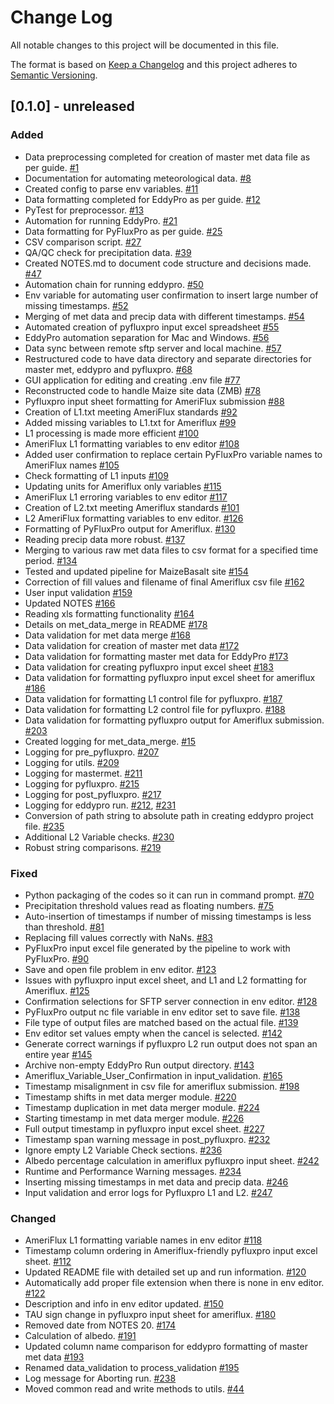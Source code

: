 # Change Log
All notable changes to this project will be documented in this file.

The format is based on [Keep a Changelog](http://keepachangelog.com/)
and this project adheres to [Semantic Versioning](http://semver.org/).

## [0.1.0] - unreleased
### Added
- Data preprocessing completed for creation of master met data file as per guide. [#1](https://github.com/ncsa/ameriflux-pipeline/issues/1)
- Documentation for automating meteorological data. [#8](https://github.com/ncsa/ameriflux-pipeline/issues/8)
- Created config to parse env variables. [#11](https://github.com/ncsa/ameriflux-pipeline/pull/11)
- Data formatting completed for EddyPro as per guide. [#12](https://github.com/ncsa/ameriflux-pipeline/issues/12)
- PyTest for preprocessor. [#13](https://github.com/ncsa/ameriflux-pipeline/issues/13)
- Automation for running EddyPro. [#21](https://github.com/ncsa/ameriflux-pipeline/issues/21)
- Data formatting for PyFluxPro as per guide. [#25](https://github.com/ncsa/ameriflux-pipeline/issues/25)
- CSV comparison script. [#27](https://github.com/ncsa/ameriflux-pipeline/issues/27)
- QA/QC check for precipitation data. [#39](https://github.com/ncsa/ameriflux-pipeline/issues/39)
- Created NOTES.md to document code structure and decisions made. [#47](https://github.com/ncsa/ameriflux-pipeline/issues/47)
- Automation chain for running eddypro. [#50](https://github.com/ncsa/ameriflux-pipeline/issues/50)
- Env variable for automating user confirmation to insert large number of missing timestamps. [#52](https://github.com/ncsa/ameriflux-pipeline/issues/52)
- Merging of met data and precip data with different timestamps. [#54](https://github.com/ncsa/ameriflux-pipeline/issues/54)
- Automated creation of pyfluxpro input excel spreadsheet [#55](https://github.com/ncsa/ameriflux-pipeline/issues/55)
- EddyPro automation separation for Mac and Windows. [#56](https://github.com/ncsa/ameriflux-pipeline/issues/56)
- Data sync between remote sftp server and local machine. [#57](https://github.com/ncsa/ameriflux-pipeline/issues/57)
- Restructured code to have data directory and separate directories for master met, eddypro and pyfluxpro. [#68](https://github.com/ncsa/ameriflux-pipeline/issues/68)
- GUI application for editing and creating .env file [#77](https://github.com/ncsa/ameriflux-pipeline/issues/77)
- Reconstructed code to handle Maize site data (ZMB) [#78](https://github.com/ncsa/ameriflux-pipeline/issues/78)
- Pyfluxpro input sheet formatting for AmeriFlux submission [#88](https://github.com/ncsa/ameriflux-pipeline/issues/88)
- Creation of L1.txt meeting AmeriFlux standards [#92](https://github.com/ncsa/ameriflux-pipeline/issues/92)
- Added missing variables to L1.txt for Ameriflux [#99](https://github.com/ncsa/ameriflux-pipeline/issues/99)
- L1 processing is made more efficient [#100](https://github.com/ncsa/ameriflux-pipeline/issues/100)
- AmeriFlux L1 formatting variables to env editor [#108](https://github.com/ncsa/ameriflux-pipeline/issues/108)
- Added user confirmation to replace certain PyFluxPro variable names to AmeriFlux names [#105](https://github.com/ncsa/ameriflux-pipeline/issues/105)
- Check formatting of L1 inputs [#109](https://github.com/ncsa/ameriflux-pipeline/issues/109)
- Updating units for Ameriflux only variables [#115](https://github.com/ncsa/ameriflux-pipeline/issues/115)
- AmeriFlux L1 erroring variables to env editor [#117](https://github.com/ncsa/ameriflux-pipeline/issues/117)
- Creation of L2.txt meeting Ameriflux standards [#101](https://github.com/ncsa/ameriflux-pipeline/issues/101)
- L2 AmeriFlux formatting variables to env editor. [#126](https://github.com/ncsa/ameriflux-pipeline/issues/126)
- Formatting of PyFluxPro output for Ameriflux. [#130](https://github.com/ncsa/ameriflux-pipeline/issues/130)
- Reading precip data more robust. [#137](https://github.com/ncsa/ameriflux-pipeline/issues/137)
- Merging to various raw met data files to csv format for a specified time period. [#134](https://github.com/ncsa/ameriflux-pipeline/issues/134)
- Tested and updated pipeline for MaizeBasalt site [#154](https://github.com/ncsa/ameriflux-pipeline/issues/154)
- Correction of fill values and filename of final Ameriflux csv file [#162](https://github.com/ncsa/ameriflux-pipeline/issues/162)
- User input validation [#159](https://github.com/ncsa/ameriflux-pipeline/issues/159)
- Updated NOTES [#166](https://github.com/ncsa/ameriflux-pipeline/issues/166)
- Reading xls formatting functionality [#164](https://github.com/ncsa/ameriflux-pipeline/issues/164)
- Details on met_data_merge in README [#178](https://github.com/ncsa/ameriflux-pipeline/issues/178)
- Data validation for met data merge [#168](https://github.com/ncsa/ameriflux-pipeline/issues/168)
- Data validation for creation of master met data [#172](https://github.com/ncsa/ameriflux-pipeline/issues/172)
- Data validation for formatting master met data for EddyPro [#173](https://github.com/ncsa/ameriflux-pipeline/issues/173)
- Data validation for creating pyfluxpro input excel sheet [#183](https://github.com/ncsa/ameriflux-pipeline/issues/183)
- Data validation for formatting pyfluxpro input excel sheet for ameriflux [#186](https://github.com/ncsa/ameriflux-pipeline/issues/186)
- Data validation for formatting L1 control file for pyfluxpro. [#187](https://github.com/ncsa/ameriflux-pipeline/issues/187)
- Data validation for formatting L2 control file for pyfluxpro. [#188](https://github.com/ncsa/ameriflux-pipeline/issues/188)
- Data validation for formatting pyfluxpro output for Ameriflux submission. [#203](https://github.com/ncsa/ameriflux-pipeline/issues/203)
- Created logging for met_data_merge. [#15](https://github.com/ncsa/ameriflux-pipeline/issues/15)
- Logging for pre_pyfluxpro. [#207](https://github.com/ncsa/ameriflux-pipeline/issues/207)
- Logging for utils. [#209](https://github.com/ncsa/ameriflux-pipeline/issues/209)
- Logging for mastermet. [#211](https://github.com/ncsa/ameriflux-pipeline/issues/211)
- Logging for pyfluxpro. [#215](https://github.com/ncsa/ameriflux-pipeline/issues/215)
- Logging for post_pyfluxpro. [#217](https://github.com/ncsa/ameriflux-pipeline/issues/217)
- Logging for eddypro run. [#212](https://github.com/ncsa/ameriflux-pipeline/issues/212), [#231](https://github.com/ncsa/ameriflux-pipeline/issues/231)
- Conversion of path string to absolute path in creating eddypro project file. [#235](https://github.com/ncsa/ameriflux-pipeline/issues/235)
- Additional L2 Variable checks. [#230](https://github.com/ncsa/ameriflux-pipeline/issues/230)
- Robust string comparisons. [#219](https://github.com/ncsa/ameriflux-pipeline/issues/219)

### Fixed
- Python packaging of the codes so it can run in command prompt. [#70](https://github.com/ncsa/ameriflux-pipeline/issues/70)
- Precipitation threshold values read as floating numbers. [#75](https://github.com/ncsa/ameriflux-pipeline/issues/75)
- Auto-insertion of timestamps if number of missing timestamps is less than threshold. [#81](https://github.com/ncsa/ameriflux-pipeline/issues/81)
- Replacing fill values correctly with NaNs. [#83](https://github.com/ncsa/ameriflux-pipeline/issues/83)
- PyFluxPro input excel file generated by the pipeline to work with PyFluxPro. [#90](https://github.com/ncsa/ameriflux-pipeline/issues/90)
- Save and open file problem in env editor. [#123](https://github.com/ncsa/ameriflux-pipeline/issues/123)
- Issues with pyfluxpro input excel sheet, and L1 and L2 formatting for Ameriflux. [#125](https://github.com/ncsa/ameriflux-pipeline/issues/125)
- Confirmation selections for SFTP server connection in env editor. [#128](https://github.com/ncsa/ameriflux-pipeline/issues/128)
- PyFluxPro output nc file variable in env editor set to save file. [#138](https://github.com/ncsa/ameriflux-pipeline/issues/138)
- File type of output files are matched based on the actual file. [#139](https://github.com/ncsa/ameriflux-pipeline/issues/139)
- Env editor set values empty when the cancel is selected. [#142](https://github.com/ncsa/ameriflux-pipeline/issues/142)
- Generate correct warnings if pyfluxpro L2 run output does not span an entire year [#145](https://github.com/ncsa/ameriflux-pipeline/issues/145)
- Archive non-empty EddyPro Run output directory. [#143](https://github.com/ncsa/ameriflux-pipeline/issues/143)
- Ameriflux_Variable_User_Confirmation in input_validation. [#165](https://github.com/ncsa/ameriflux-pipeline/issues/165)
- Timestamp misalignment in csv file for ameriflux submission. [#198](https://github.com/ncsa/ameriflux-pipeline/issues/198)
- Timestamp shifts in met data merger module. [#220](https://github.com/ncsa/ameriflux-pipeline/issues/220)
- Timestamp duplication in met data merger module. [#224](https://github.com/ncsa/ameriflux-pipeline/issues/224)
- Starting timestamp in met data merger module. [#226](https://github.com/ncsa/ameriflux-pipeline/issues/226)
- Full output timestamp in pyfluxpro input excel sheet. [#227](https://github.com/ncsa/ameriflux-pipeline/issues/227)
- Timestamp span warning message in post_pyfluxpro. [#232](https://github.com/ncsa/ameriflux-pipeline/issues/232)
- Ignore empty L2 Variable Check sections. [#236](https://github.com/ncsa/ameriflux-pipeline/issues/236)
- Albedo percentage calculation in ameriflux pyfluxpro input sheet. [#242](https://github.com/ncsa/ameriflux-pipeline/issues/242)
- Runtime and Performance Warning messages. [#234](https://github.com/ncsa/ameriflux-pipeline/issues/234)
- Inserting missing timestamps in met data and precip data. [#246](https://github.com/ncsa/ameriflux-pipeline/issues/246)
- Input validation and error logs for Pyfluxpro L1 and L2. [#247](https://github.com/ncsa/ameriflux-pipeline/issues/247)


### Changed
- AmeriFlux L1 formatting variable names in env editor [#118](https://github.com/ncsa/ameriflux-pipeline/issues/118)
- Timestamp column ordering in Ameriflux-friendly pyfluxpro input excel sheet. [#112](https://github.com/ncsa/ameriflux-pipeline/issues/112)
- Updated README file with detailed set up and run information. [#120](https://github.com/ncsa/ameriflux-pipeline/issues/120)
- Automatically add proper file extension when there is none in env editor. [#122](https://github.com/ncsa/ameriflux-pipeline/issues/122)
- Description and info in env editor updated. [#150](https://github.com/ncsa/ameriflux-pipeline/issues/150)
- TAU sign change in pyfluxpro input sheet for ameriflux. [#180](https://github.com/ncsa/ameriflux-pipeline/issues/180)
- Removed date from NOTES 20. [#174](https://github.com/ncsa/ameriflux-pipeline/issues/174)
- Calculation of albedo. [#191](https://github.com/ncsa/ameriflux-pipeline/issues/191)
- Updated column name comparison for eddypro formatting of master met data [#193](https://github.com/ncsa/ameriflux-pipeline/issues/193)
- Renamed data_validation to process_validation [#195](https://github.com/ncsa/ameriflux-pipeline/issues/195)
- Log message for Aborting run. [#238](https://github.com/ncsa/ameriflux-pipeline/issues/238)
- Moved common read and write methods to utils. [#44](https://github.com/ncsa/ameriflux-pipeline/issues/44)
